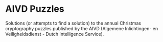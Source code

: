 # AIVD Puzzles

Solutions (or attempts to find a solution) to the annual Christmas cryptography puzzles published by the AIVD (Algemene
Inlichtingen- en Veiligheidsdienst - Dutch Intelligence Service).
